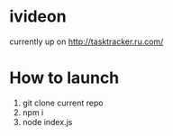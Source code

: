 # ivideon

currently up on http://tasktracker.ru.com/

# How to launch

1. git clone current repo
2. npm i
3. node index.js
